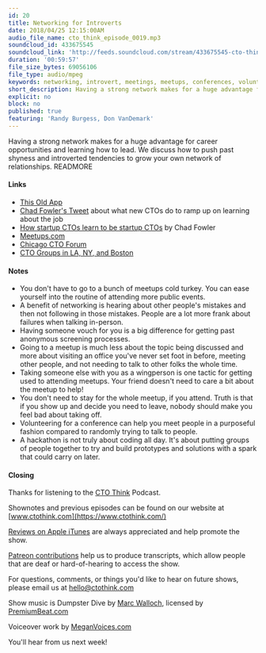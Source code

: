 ```yaml
---
id: 20
title: Networking for Introverts
date: 2018/04/25 12:15:00AM
audio_file_name: cto_think_episode_0019.mp3
soundcloud_id: 433675545
soundcloud_link: 'http://feeds.soundcloud.com/stream/433675545-cto-think-episode-19-networking-for-introverts.mp3'
duration: '00:59:57'
file_size_bytes: 69056106
file_type: audio/mpeg
keywords: networking, introvert, meetings, meetups, conferences, volunteering, hackathons, face-to-face, extroverts, lead generation
short_description: Having a strong network makes for a huge advantage for career opportunities and learning how to lead. We discuss how to push past shyness and introverted tendencies to grow your own network of relationships.
explicit: no
block: no
published: true
featuring: 'Randy Burgess, Don VanDemark'
---
```

Having a strong network makes for a huge advantage for career opportunities and learning how to lead. We discuss how to push past shyness and introverted tendencies to grow your own network of relationships.
READMORE

#### Links

* [This Old App](https://thisoldapp.online)
* [Chad Fowler's Tweet](https://twitter.com/chadfowler/status/982273942785163264) about what new CTOs do to ramp up on learning about the job
* [How startup CTOs learn to be startup CTOs](https://blog.usejournal.com/how-startup-ctos-learn-to-be-startup-ctos-9f6ab3683db0) by Chad Fowler
* [Meetups.com](https://www.meetup.com)
* [Chicago CTO Forum](http://www.chicagoctoforum.com/)
* [CTO Groups in LA, NY, and Boston](http://www.chicagoctoforum.com/locations)

#### Notes

* You don't have to go to a bunch of meetups cold turkey. You can ease yourself into the routine of attending more public events.
* A benefit of networking is hearing about other people's mistakes and then not following in those mistakes. People are a lot more frank about failures when talking in-person.
* Having someone vouch for you is a big difference for getting past anonymous screening processes.
* Going to a meetup is much less about the topic being discussed and more about visiting an office you've never set foot in before, meeting other people, and not needing to talk to other folks the whole time.
* Taking someone else with you as a wingperson is one tactic for getting used to attending meetups. Your friend doesn't need to care a bit about the meetup to help!
* You don't need to stay for the whole meetup, if you attend. Truth is that if you show up and decide you need to leave, nobody should make you feel bad about taking off.
* Volunteering for a conference can help you meet people in a purposeful fashion compared to randomly trying to talk to people.
* A hackathon is not truly about coding all day. It's about putting groups of people together to try and build prototypes and solutions with a spark that could carry on later.

#### Closing

Thanks for listening to the [CTO Think](https://www.ctothink.com) Podcast.  

Shownotes and previous episodes can be found on our website at [www.ctothink.com](https://www.ctothink.com/)  

[Reviews on Apple iTunes](https://itunes.apple.com/us/podcast/cto-think/id1331281544) are always appreciated and help promote the show.  

[Patreon contributions](https://www.patreon.com/ctothink) help us to produce transcripts, which allow people that are deaf or hard-of-hearing to access the show.  

For questions, comments, or things you'd like to hear on future shows, please email us at [hello@ctothink.com](mailto:hello@ctothink.com)  

Show music is Dumpster Dive by [Marc Walloch](http://marcwalloch.com/), licensed by [PremiumBeat.com](https://www.premiumbeat.com)  

Voiceover work by [MeganVoices.com](http://www.meganvoices.com)  

You'll hear from us next week!  
